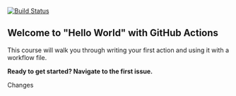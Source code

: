 [![Build Status](https://app.travis-ci.com/kcemenike/hello-github-actions.svg?branch=main)](https://app.travis-ci.com/kcemenike/hello-github-actions)  
## Welcome to "Hello World" with GitHub Actions

This course will walk you through writing your first action and using it with a workflow file. 

**Ready to get started? Navigate to the first issue.**  

Changes
